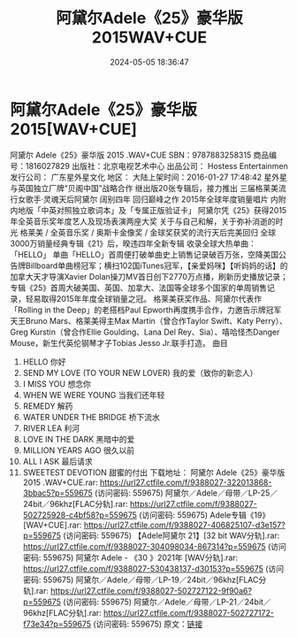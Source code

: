 ﻿---
title: 阿黛尔Adele《25》豪华版2015WAV+CUE
date: 2024-05-05 18:36:47
categories: 外语音乐
tags: 外语音乐
---
# 阿黛尔Adele《25》豪华版2015[WAV+CUE]

阿黛尔 Adele《25》豪华版 2015 .WAV+CUE
SBN：9787883258315
商品编号：1816027829
出版社：北京电视艺术中心
出品公司： Hostess Entertainmen
发行公司： 广东星外星文化 地区：
大陆上架时间：2016-01-27 17:48:42
星外星与英国独立厂牌“贝阁中国”战略合作
继出版20张专辑后，接力推出
三届格莱美流行女歌手·灵魂天后阿黛尔
阔别四年 回归巅峰之作
2015年全球年度销量唱片
内附内地版「中英对照独立歌词本」及「专属正版验证卡」
阿黛尔凭《25》获得2015年全英音乐奖年度艺人及现场表演两座大奖
关于与自己和解，关于弥补消逝的时光
格莱美 / 全英音乐奖 / 奥斯卡金像奖 / 金球奖获奖的流行天后完美回归
全球3000万销量经典专辑《21》后，暌违四年全新专辑
收录全球大热单曲：
「HELLO」
单曲「HELLO」首周便打破单曲史上销售记录破百万张，空降美国公告牌Billboard单曲榜冠军；横扫102国iTunes冠军，【亲爱妈咪】【听妈妈的话】的加拿大天才导演Xavier
Dolan操刀MV首日创下2770万点播，刷新历史播放记录；
专辑《25》首周大破美国、英国、加拿大、法国等全球多个国家的单周销售记录，轻易取得2015年年度全球销量之冠。
格莱美获奖作品、阿黛尔代表作「Rolling in the Deep」的老搭档Paul
Epworth再度携手合作，力邀告示牌冠军天王Bruno Mars、格莱美得主Max Martin（曾合作Taylor
Swift、Katy Perry）、Greg Kurstin（曾合作Ellie Goulding、Lana Del
Rey、Sia）、嘻哈怪杰Danger Mouse，新生代英伦钢琴才子Tobias Jesso Jr.联手打造。
曲目
1. HELLO 你好
2. SEND MY LOVE (TO YOUR NEW LOVER) 我的爱（致你的新恋人）
3. I MISS YOU 想念你
4. WHEN WE WERE YOUNG 当我们还年轻
5. REMEDY 解药
6. WATER UNDER THE BRIDGE 桥下流水
7. RIVER LEA 利河
8. LOVE IN THE DARK 黑暗中的爱
9. MILLION YEARS AGO 很久以前
10. ALL I ASK 最后请求
11. SWEETEST DEVOTION 甜蜜的付出
下载地址：
阿黛尔 Adele《25》豪华版 2015 .WAV+CUE.rar: https://url27.ctfile.com/f/9388027-322013868-3bbac5?p=559675
(访问密码: 559675)
阿黛尔／Adele／母带／LP-25／24bit／96khz[FLAC分轨].rar: https://url27.ctfile.com/f/9388027-502725928-c4bf58?p=559675
(访问密码: 559675)
Adele专辑《19》[WAV+CUE].rar: https://url27.ctfile.com/f/9388027-406825107-d3e157?p=559675
(访问密码: 559675)
【Adele阿黛尔 21】[32 bit WAV分轨].rar: https://url27.ctfile.com/f/9388027-304098034-867314?p=559675
(访问密码: 559675)
阿黛尔 Adele - 《30 》2021年 [WAV分轨].rar: https://url27.ctfile.com/f/9388027-530438137-d30153?p=559675
(访问密码: 559675)
阿黛尔／Adele／母带／LP-19／24bit／96khz[FLAC分轨].rar: https://url27.ctfile.com/f/9388027-502727122-9f90a6?p=559675
(访问密码: 559675)
阿黛尔／Adele／母带／LP-21／24bit／96khz[FLAC分轨].rar: https://url27.ctfile.com/f/9388027-502727172-f73e34?p=559675
(访问密码: 559675)
原文：[链接](https://blog.sina.com.cn/s/blog_1647c7e76010315i6.html)